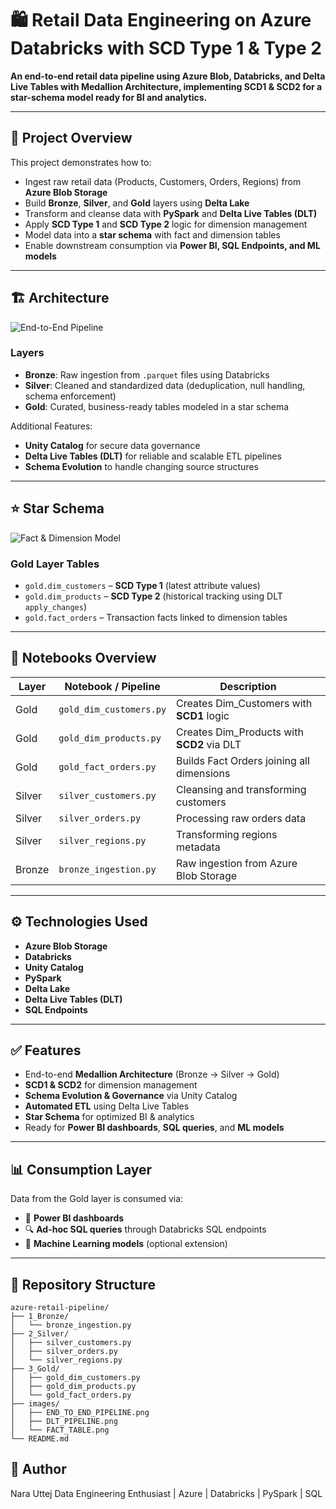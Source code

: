 # 🛍️ Retail Data Engineering on Azure Databricks with SCD Type 1 & Type 2

**An end-to-end retail data pipeline using Azure Blob, Databricks, and Delta Live Tables with Medallion Architecture, implementing SCD1 & SCD2 for a star-schema model ready for BI and analytics.**

---

## 🔧 Project Overview  

This project demonstrates how to:  
- Ingest raw retail data (Products, Customers, Orders, Regions) from **Azure Blob Storage**  
- Build **Bronze**, **Silver**, and **Gold** layers using **Delta Lake**  
- Transform and cleanse data with **PySpark** and **Delta Live Tables (DLT)**  
- Apply **SCD Type 1** and **SCD Type 2** logic for dimension management  
- Model data into a **star schema** with fact and dimension tables  
- Enable downstream consumption via **Power BI, SQL Endpoints, and ML models**  

---

## 🏗️ Architecture  

![End-to-End Pipeline](https://github.com/user-attachments/assets/1109849a-d94e-48e6-9353-3ccfb7600a4d)

### Layers  

- **Bronze**: Raw ingestion from `.parquet` files using Databricks  
- **Silver**: Cleaned and standardized data (deduplication, null handling, schema enforcement)  
- **Gold**: Curated, business-ready tables modeled in a star schema  

Additional Features:  
- **Unity Catalog** for secure data governance  
- **Delta Live Tables (DLT)** for reliable and scalable ETL pipelines  
- **Schema Evolution** to handle changing source structures  

---

## ⭐ Star Schema  

![Fact & Dimension Model](https://github.com/user-attachments/assets/92a784c1-d248-4a90-969b-54a6860cf5c4)

### Gold Layer Tables  

- `gold.dim_customers` – **SCD Type 1** (latest attribute values)  
- `gold.dim_products` – **SCD Type 2** (historical tracking using DLT `apply_changes`)  
- `gold.fact_orders` – Transaction facts linked to dimension tables  

---

## 🔁 Notebooks Overview  

| Layer   | Notebook / Pipeline          | Description                               |
|---------|------------------------------|-------------------------------------------|
| Gold    | `gold_dim_customers.py`      | Creates Dim_Customers with **SCD1** logic |
| Gold    | `gold_dim_products.py`       | Creates Dim_Products with **SCD2** via DLT|
| Gold    | `gold_fact_orders.py`        | Builds Fact Orders joining all dimensions |
| Silver  | `silver_customers.py`        | Cleansing and transforming customers      |
| Silver  | `silver_orders.py`           | Processing raw orders data                |
| Silver  | `silver_regions.py`          | Transforming regions metadata             |
| Bronze  | `bronze_ingestion.py`        | Raw ingestion from Azure Blob Storage     |

---

## ⚙️ Technologies Used  

- **Azure Blob Storage**  
- **Databricks**  
- **Unity Catalog**  
- **PySpark**  
- **Delta Lake**  
- **Delta Live Tables (DLT)**  
- **SQL Endpoints**  

---

## ✅ Features  

- End-to-end **Medallion Architecture** (Bronze → Silver → Gold)  
- **SCD1 & SCD2** for dimension management  
- **Schema Evolution & Governance** via Unity Catalog  
- **Automated ETL** using Delta Live Tables  
- **Star Schema** for optimized BI & analytics  
- Ready for **Power BI dashboards**, **SQL queries**, and **ML models**  

---

## 📊 Consumption Layer  

Data from the Gold layer is consumed via:  
- 🔶 **Power BI dashboards**  
- 🔍 **Ad-hoc SQL queries** through Databricks SQL endpoints  
- 🤖 **Machine Learning models** (optional extension)  

---

## 📂 Repository Structure  

```plaintext
azure-retail-pipeline/
├── 1_Bronze/
│   └── bronze_ingestion.py
├── 2_Silver/
│   ├── silver_customers.py
│   ├── silver_orders.py
│   └── silver_regions.py
├── 3_Gold/
│   ├── gold_dim_customers.py
│   ├── gold_dim_products.py
│   └── gold_fact_orders.py
├── images/
│   ├── END_TO_END_PIPELINE.png
│   ├── DLT_PIPELINE.png
│   └── FACT_TABLE.png
└── README.md
```
## 📝 Author
Nara Uttej
Data Engineering Enthusiast | Azure | Databricks | PySpark | SQL
